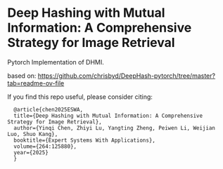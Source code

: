 # Deep Hashing with Mutual Information: A Comprehensive Strategy for Image Retrieval

Pytorch Implementation of DHMI. 

based on: https://github.com/chrisbyd/DeepHash-pytorch/tree/master?tab=readme-ov-file

If you find this repo useful, please consider citing:

```
  @article{chen2025ESWA,
  title={Deep Hashing with Mutual Information: A Comprehensive Strategy for Image Retrieval},
  author={Yinqi Chen, Zhiyi Lu, Yangting Zheng, Peiwen Li, Weijian Luo, Shuo Kang},
  booktitle={Expert Systems With Applications},
  volume={264:125880},
  year={2025}
  }
```
